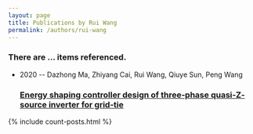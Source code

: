 ```yaml
---
layout: page
title: Publications by Rui Wang
permalink: /authors/rui-wang
---
```


<h3 id="number-posts">There are ... items referenced.</h3>
<ul class="post-list">
<li><span class='post-meta'>2020 -- Dazhong Ma, Zhiyang Cai, Rui Wang, Qiuye Sun, Peng Wang</span><h3><a class='post-link' href="{{ site.baseurl }}/energy-shaping-controller-design-of-three-phase-quasi-z-source-inverter-for-grid-tie">Energy shaping controller design of three‐phase quasi‐Z‐source inverter for grid‐tie</a></h3></li>

</ul>
{% include count-posts.html %}
